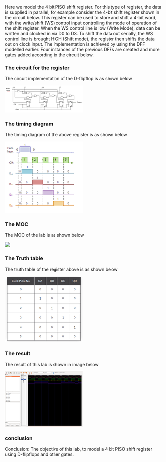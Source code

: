 Here we model the 4 bit PISO shift register. For this type of register, the data is supplied in parallel, for example consider the 4-bit shift register shown in the circuit below.
This register can be used to store and shift a 4-bit word, with the write/shift (WS) control input controlling the mode of operation of the shift register. When the WS control line is low (Write Mode), data can be written and clocked in via D0 to D3. To shift the data out serially, the WS control line is brought HIGH (Shift mode), the register then shifts the data out on clock input.
The implementation is achieved by using the DFF modelled earlier. Four instances of the previous DFFs are created and more gates added according to the circuit below. 

### The circuit for the register
The circuit implementation of the D-flipflop is as shown below

<p align="left">
  <img src="images/circuit.png" width="250"/>
</p>

### The timing diagram 
The timing diagram of the above register is as shown below

<p align="left">
  <img src="images/timing-diagram.png" width="250"/>
</p>

### The MOC 
The MOC of the lab is as shown below

<p align="left">
  <img src="image/moc.jpg" width="250"/>
</p>

### The Truth table
The truth table of the register above is as shown below

<p align="left">
  <img src="images/truthtable.png" width="250"/>
</p>

### The result 
The result of this lab is shown in image below

<p align="left">
  <img src="images/result.png" width="250"/>
</p>


### conclusion
Conclusion:
The objective of this lab, to model a 4 bit PISO shift register using D-flipflops and other gates.


